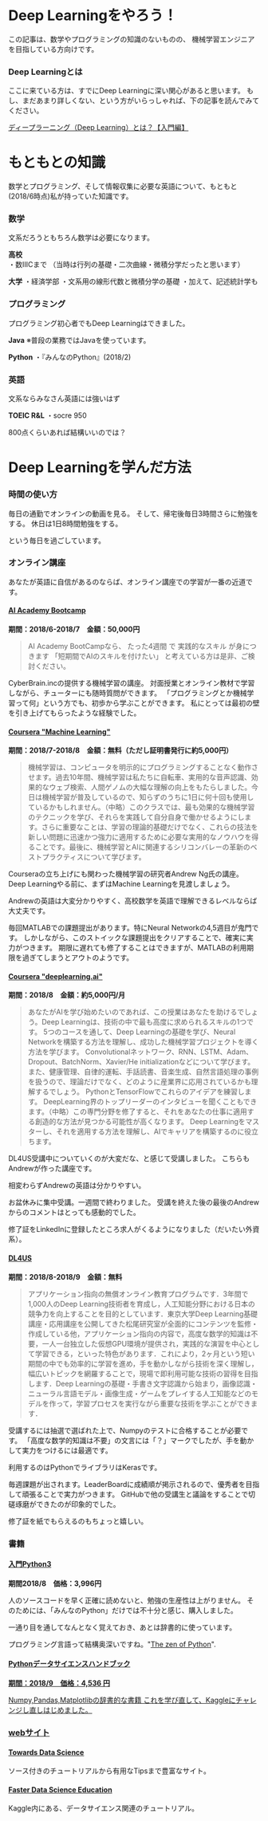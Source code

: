 
# Deep Learningをやろう！

この記事は、数学やプログラミングの知識のないものの、
機械学習エンジニアを目指している方向けです。

### Deep Learningとは
ここに来ている方は、すでにDeep Learningに深い関心があると思います。
もし、まだあまり詳しくない、という方がいらっしゃれば、下の記事を読んでみてください。

<a href = "http://leapmind.io/blog/2017/06/16/%E3%83%87%E3%82%A3%E3%83%BC%E3%83%97%E3%83%A9%E3%83%BC%E3%83%8B%E3%83%B3%E3%82%B0%EF%BC%88deep-learning%EF%BC%89%E3%81%A8%E3%81%AF%EF%BC%9F%E3%80%90%E5%85%A5%E9%96%80%E7%B7%A8%E3%80%91/">ディープラーニング（Deep Learning）とは？【入門編】</a>


# もともとの知識

数学とプログラミング、そして情報収集に必要な英語について、もともと(2018/6時点)私が持っていた知識です。

### 数学
文系だろうともちろん数学は必要になります。

<b>高校</b>
・数ⅢCまで
（当時は行列の基礎・二次曲線・微積分学だったと思います）

<b>大学</b>
・経済学部
・文系用の線形代数と微積分学の基礎
・加えて、記述統計学も

### プログラミング
プログラミング初心者でもDeep Learningはできました。

<b>Java</b>
※普段の業務ではJavaを使っています。

<b>Python</b>
・『みんなのPython』(2018/2)

### 英語
文系ならみなさん英語には強いはず

<b>TOEIC R&L</b>
・socre 950

800点くらいあれば結構いいのでは？

# Deep Learningを学んだ方法

### 時間の使い方

毎日の通勤でオンラインの動画を見る。
そして、帰宅後毎日3時間さらに勉強をする。
休日は1日8時間勉強をする。

という毎日を過ごしています。

### オンライン講座

あなたが英語に自信があるのならば、オンライン講座での学習が一番の近道です。

#### <a href="https://aia-bootcamp.com/">AI Academy Bootcamp</a>
<b>期間：2018/6-2018/7　金額：50,000円</b>
>AI Academy BootCampなら、
たった4週間 で 実践的なスキル が身につきます
「短期間でAIのスキルを付けたい」
と考えている方は是非、ご検討ください。

CyberBrain.incの提供する機械学習の講座。
対面授業とオンライン教材で学習しながら、チューターにも随時質問ができます。
「プログラミングとか機械学習って何」という方でも、初歩から学ぶことができます。
私にとっては最初の壁を引き上げてもらったような経験でした。

#### <a href="https://www.coursera.org/learn/machine-learning">Coursera "Machine Learning"<a/>
<b>期間：2018/7-2018/8　金額：無料（ただし証明書発行に約5,000円）</b>
>機械学習は、コンピュータを明示的にプログラミングすることなく動作させます。過去10年間、機械学習は私たちに自転車、実用的な音声認識、効果的なウェブ検索、人間ゲノムの大幅な理解の向上をもたらしました。今日は機械学習が普及しているので、知らずのうちに1日に何十回も使用しているかもしれません。（中略）このクラスでは、最も効果的な機械学習のテクニックを学び、それらを実践して自分自身で働かせるようにします。さらに重要なことは、学習の理論的基礎だけでなく、これらの技法を新しい問題に迅速かつ強力に適用するために必要な実用的なノウハウを得ることです。最後に、機械学習とAIに関連するシリコンバレーの革新のベストプラクティスについて学びます。

Courseraの立ち上げにも関わった機械学習の研究者Andrew Ng氏の講座。
Deep Learningやる前に、まずはMachine Learningを見渡しましょう。

Andrewの英語は大変分かりやすく、高校数学を英語で理解できるレベルならば大丈夫です。

毎回MATLABでの課題提出があります。特にNeural Networkの4,5週目が鬼門です。
しかしながら、このストイックな課題提出をクリアすることで、確実に実力がつきます。
期限に遅れても修了することはできますが、MATLABの利用期限を過ぎてしまうとアウトのようです。

#### <a href="https://www.coursera.org/specializations/deep-learning">Coursera "deeplearning.ai"<a/>
<b>期間：2018/8　金額：約5,000円/月</b>
>あなたがAIを学び始めたいのであれば、この授業はあなたを助けるでしょう。Deep Learningは、技術の中で最も高度に求められるスキルの1つです。 5つのコースを通して、Deep Learningの基礎を学び、Neural Networkを構築する方法を理解し、成功した機械学習プロジェクトを導く方法を学びます。 Convolutionalネットワーク、RNN、LSTM、Adam、Dropout、BatchNorm、Xavier/He initializationなどについて学びます。また、健康管理、自律的運転、手話読書、音楽生成、自然言語処理の事例を扱うので、理論だけでなく、どのように産業界に応用されているかも理解するでしょう。 PythonとTensorFlowでこれらのアイデアを練習します。 DeepLearning界のトップリーダーのインタビューを聞くこともできます。（中略）この専門分野を修了すると、それをあなたの仕事に適用する創造的な方法が見つかる可能性が高くなります。 Deep Learningをマスターし、それを適用する方法を理解し、AIでキャリアを構築するのに役立ちます。

DL4US受講中についていくのが大変だな、と感じて受講しました。
こちらもAndrewが作った講座です。

相変わらずAndrewの英語は分かりやすい。

お盆休みに集中受講。一週間で終わりました。
受講を終えた後の最後のAndrewからのコメントはとっても感動的でした。

修了証をLinkedInに登録したところ求人がくるようになりました（だいたい外資系）。

#### <a href="http://dl4us.com/">DL4US</a>
<b>期間：2018/8-2018/9　金額：無料</b>

>アプリケーション指向の無償オンライン教育プログラムです．3年間で1,000人のDeep Learning技術者を育成し，人工知能分野における日本の競争力を向上することを目的としています．東京大学Deep Learning基礎講座・応用講座を公開してきた松尾研究室が全面的にコンテンツを監修・作成している他，アプリケーション指向の内容で，高度な数学的知識は不要，一人一台独立した仮想GPU環境が提供され，実践的な演習を中心として学習できる，といった特色があります．これにより，2ヶ月という短い期間の中でも効率的に学習を進め，手を動かしながら技術を深く理解し，幅広いトピックを網羅することで，現場で即利用可能な技術の習得を目指します．Deep Learningの基礎・手書き文字認識から始まり，画像認識・ニューラル言語モデル・画像生成・ゲームをプレイする人工知能などのモデルを作って，学習プロセスを実行ながら重要な技術を学ぶことができます．

受講するには抽選で選ばれた上で、Numpyのテストに合格することが必要です。
「高度な数学的知識は不要」の文言には「？」マークでしたが、手を動かして実力をつけるには最適です。

利用するのはPythonでライブラリはKerasです。

毎週課題が出されます。LeaderBoardに成績順が掲示されるので、優秀者を目指して頑張ることで実力がつきます。
GitHubで他の受講生と議論をすることで切磋琢磨ができたのが印象的でした。

修了証を紙でもらえるのもちょっと嬉しい。

### 書籍
#### <a href="https://www.amazon.co.jp/%E5%85%A5%E9%96%80-Python-3-Bill-Lubanovic/dp/4873117380/ref=sr_1_1?s=books&ie=UTF8&qid=1540077495&sr=1-1&keywords=python3">入門Python3</a>
<b>期間2018/8　価格：3,996円</b>

人のソースコードを早く正確に読めないと、勉強の生産性は上がりません。
そのためには、「みんなのPython」だけでは不十分と感じ、購入しました。

一通り目を通してなんとなく覚えておき、あとは辞書的に使っています。

プログラミング言語って結構奥深いですね。"<a href="https://www.python.org/dev/peps/pep-0020/">The zen of Python</a>".

#### <a href="https://www.amazon.co.jp/Python%E3%83%87%E3%83%BC%E3%82%BF%E3%82%B5%E3%82%A4%E3%82%A8%E3%83%B3%E3%82%B9%E3%83%8F%E3%83%B3%E3%83%89%E3%83%96%E3%83%83%E3%82%AF-%E2%80%95Jupyter%E3%80%81NumPy%E3%80%81pandas%E3%80%81Matplotlib%E3%80%81scikit-learn%E3%82%92%E4%BD%BF%E3%81%A3%E3%81%9F%E3%83%87%E3%83%BC%E3%82%BF%E5%88%86%E6%9E%90%E3%80%81%E6%A9%9F%E6%A2%B0%E5%AD%A6%E7%BF%92-Jake-VanderPlas/dp/4873118417/ref=sr_1_1?s=books&ie=UTF8&qid=1540040812&sr=1-1&keywords=python+%E3%83%87%E3%83%BC%E3%82%BF%E3%82%B5%E3%82%A4%E3%82%A8%E3%83%B3%E3%82%B9%E3%83%8F%E3%83%B3%E3%83%89%E3%83%96%E3%83%83%E3%82%AF">Pythonデータサイエンスハンドブック
<b>期間：2018/9　価格：4,536 円</b>

Numpy,Pandas,Matplotlibの辞書的な書籍
これを学び直して、Kaggleにチャレンジし直しはじめました。

### webサイト
#### <a href="https://towardsdatascience.com/">Towards Data Science</a>
ソース付きのチュートリアルから有用なTipsまで豊富なサイト。

#### <a href="https://www.kaggle.com/learn/overview">Faster Data Science Education</a>

Kaggle内にある、データサイエンス関連のチュートリアル。
